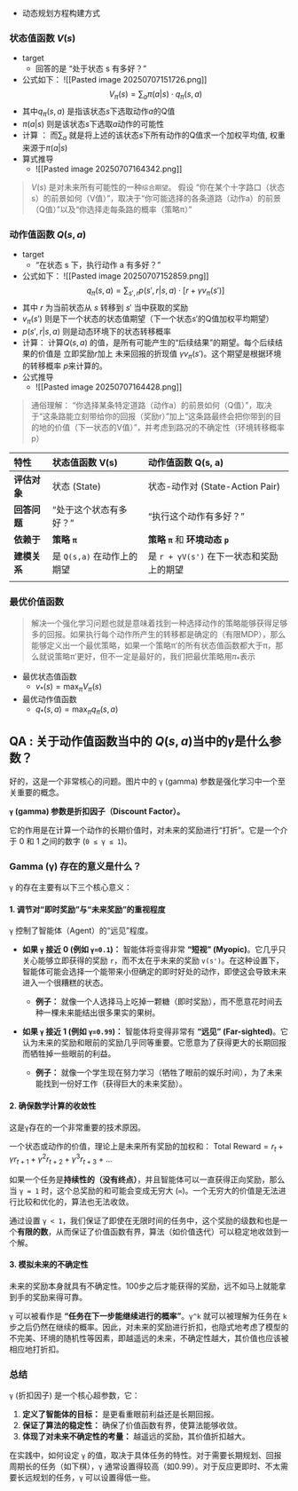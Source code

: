 * 动态规划方程构建方式
### 状态值函数 $V(s)$
* target
	* 回答的是 “处于状态 s 有多好？”
* 公式如下： 
![[Pasted image 20250707151726.png]]
$$V_{\pi}(s) = \sum_a \pi(a | s) \cdot q_{\pi}(s, a)$$
* 其中$q_{\pi}(s, a)$ 是指该状态$s$下选取动作$a$的Q值
* $\pi(a | s)$ 则是该状态$s$下选取$a$动作的可能性
* 计算 ： 而$\sum_{a}$ 就是将上述的该状态$s$下所有动作的Q值求一个加权平均值, 权重来源于$\pi(a | s)$ 
* 算式推导
	* ![[Pasted image 20250707164342.png]]
> $V(s)$ 是对未来所有可能性的一种`综合期望`。 假设 “你在某个十字路口（状态s）的前景如何（V值）”，取决于“你可能选择的各条道路（动作a）的前景（Q值）”以及“你选择走每条路的概率（策略π）”


### 动作值函数 $Q(s, a)$ 
* target
	* “在状态 s 下，执行动作 a 有多好？”
* 公式如下： 
![[Pasted image 20250707152859.png]]
$$q_{\pi}(s, a) = \sum_{s', r} p(s', r|s, a)\cdot[r+\gamma v_{\pi}(s') ]$$
* 其中 $r$ 为当前状态从 $s$ 转移到 $s'$ 当中获取的奖励
* $v_{\pi}(s')$ 则是下一个状态的状态值期望（下一个状态$s'$的Q值加权平均期望）
* $p(s', r|s, a)$ 则是动态环境下的状态转移概率
* 计算： 计算$Q(s, a)$ 的值，是所有可能产生的“后续结果”的期望。每个后续结果的价值是 立即奖励$r$加上 未来回报的折现值 $\gamma v_π(s')$。这个期望是根据环境的转移概率 $p$来计算的。
* 公式推导
	* ![[Pasted image 20250707164428.png]] 
> 通俗理解： “你选择某条特定道路（动作a）的前景如何（Q值）”，取决于“这条路能立刻带给你的回报（奖励r）”加上“这条路最终会把你带到的目的地的价值（下一状态的V值）”，并考虑到路况的不确定性（环境转移概率p）

| 特性       | **状态值函数 V(s)**     | **动作值函数 Q(s, a)**           |
| :------- | :----------------- | :-------------------------- |
| **评估对象** | 状态 (State)         | 状态-动作对 (State-Action Pair)  |
| **回答问题** | “处于这个状态有多好？”       | “执行这个动作有多好？”                |
| **依赖于**  | **策略 `π`**         | **策略 `π`** 和 **环境动态 `p`**   |
| **建模关系** | 是 `Q(s,a)` 在动作上的期望 | 是 `r + γV(s')` 在下一状态和奖励上的期望 |
|          |                    |                             |

### 最优价值函数
> 解决一个强化学习问题也就是意味着找到一种选择动作的策略能够获得足够多的回报。如果执行每个动作所产生的转移都是确定的（有限MDP），那么能够定义出一个最优策略，如果一个策略π′的所有状态值函数都大于π，那么就说策略π′更好，但不一定是最好的，我们把最优策略用$\pi_{*}$表示
* 最优状态值函数
	* $v_{*}(s) = \max_{\pi} V_{\pi}(s)$ 
* 最优动作值函数
	* $q_{*}(s, a)=\max_{\pi}q_{\pi}(s, a)$  




## QA : 关于动作值函数当中的 $Q(s, a)$当中的$\gamma$是什么参数？
好的，这是一个非常核心的问题。图片中的 `γ` (gamma) 参数是强化学习中一个至关重要的概念。

**`γ` (gamma) 参数是折扣因子（Discount Factor）。**

它的作用是在计算一个动作的长期价值时，对未来的奖励进行“打折”。它是一个介于 0 和 1 之间的数字 (`0 ≤ γ ≤ 1`)。
### Gamma (γ) 存在的意义是什么？

`γ` 的存在主要有以下三个核心意义：

#### 1. 调节对“即时奖励”与“未来奖励”的重视程度

`γ` 控制了智能体（Agent）的“远见”程度。

*   **如果 `γ` 接近 0 (例如 `γ=0.1`)：**
    智能体将变得非常 **“短视” (Myopic)**。它几乎只关心能够立即获得的奖励 `r`，而不太在乎未来的奖励 `v(s')`。在这种设置下，智能体可能会选择一个能带来小但确定的即时好处的动作，即使这会导致未来进入一个很糟糕的状态。
    *   **例子：** 就像一个人选择马上吃掉一颗糖（即时奖励），而不愿意花时间去种一棵未来能结出很多果实的果树。

*   **如果 `γ` 接近 1 (例如 `γ=0.99`)：**
    智能体将变得非常有 **“远见” (Far-sighted)**。它认为未来的奖励和眼前的奖励几乎同等重要。它愿意为了获得更大的长期回报而牺牲掉一些眼前的利益。
    *   **例子：** 就像一个学生现在努力学习（牺牲了眼前的娱乐时间），为了未来能找到一份好工作（获得巨大的未来奖励）。

#### 2. 确保数学计算的收敛性

这是`γ`存在的一个非常重要的技术原因。

一个状态或动作的价值，理论上是未来所有奖励的加权和：
$\text{Total Reward} = r_t + \gamma r_{t+1} + \gamma^2 r_{t+2} + \gamma^3 r_{t+3} + \dots$

如果一个任务是**持续性的（没有终点）**，并且智能体可以一直获得正向奖励，那么当 `γ = 1` 时，这个总奖励的和可能会变成无穷大 (`∞`)。一个无穷大的价值是无法进行比较和优化的，算法也无法收敛。

通过设置 `γ < 1`，我们保证了即使在无限时间的任务中，这个奖励的级数和也是一个**有限的数**，从而保证了价值函数有界，算法（如价值迭代）可以稳定地收敛到一个解。

#### 3. 模拟未来的不确定性

未来的奖励本身就具有不确定性。100步之后才能获得的奖励，远不如马上就能拿到手的奖励来得可靠。

`γ` 可以被看作是 **“任务在下一步能继续进行的概率”**。`γ^k` 就可以被理解为任务在 `k` 步之后仍然在继续的概率。因此，对未来的奖励进行折扣，也隐式地考虑了模型的不完美、环境的随机性等因素，即越遥远的未来，不确定性越大，其价值也应该被相应地打折扣。

### 总结

`γ` (折扣因子) 是一个核心超参数，它：

1.  **定义了智能体的目标：** 是更看重眼前利益还是长期回报。
2.  **保证了算法的稳定性：** 确保了价值函数有界，使算法能够收敛。
3.  **体现了对未来不确定性的考量：** 越遥远的奖励，其价值折扣越大。

在实践中，如何设定 `γ` 的值，取决于具体任务的特性。对于需要长期规划、回报周期长的任务（如下棋），`γ` 通常设置得较高（如0.99）。对于反应更即时、不太需要长远规划的任务，`γ` 可以设置得低一些。